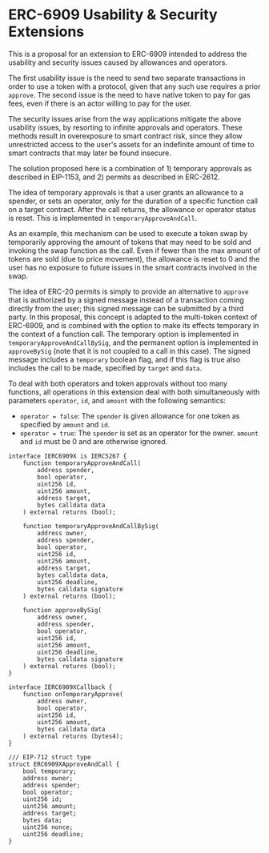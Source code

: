 # ERC-6909 Usability & Security Extensions

This is a proposal for an extension to ERC-6909 intended to address the usability and security issues caused by allowances and operators.

The first usability issue is the need to send two separate transactions in order to use a token with a protocol, given that any such use requires a prior `approve`. The second issue is the need to have native token to pay for gas fees, even if there is an actor willing to pay for the user.

The security issues arise from the way applications mitigate the above usability issues, by resorting to infinite approvals and operators. These methods result in overexposure to smart contract risk, since they allow unrestricted access to the user's assets for an indefinite amount of time to smart contracts that may later be found insecure.

The solution proposed here is a combination of 1) temporary approvals as described in EIP-1153, and 2) permits as described in ERC-2612.

The idea of temporary approvals is that a user grants an allowance to a spender, or sets an operator, only for the duration of a specific function call on a target contract. After the call returns, the allowance or operator status is reset. This is implemented in `temporaryApproveAndCall`.

As an example, this mechanism can be used to execute a token swap by temporarily approving the amount of tokens that may need to be sold and invoking the swap function as the call. Even if fewer than the max amount of tokens are sold (due to price movement), the allowance is reset to 0 and the user has no exposure to future issues in the smart contracts involved in the swap.

The idea of ERC-20 permits is simply to provide an alternative to `approve` that is authorized by a signed message instead of a transaction coming directly from the user; this signed message can be submitted by a third party. In this proposal, this concept is adapted to the multi-token context of ERC-6909, and is combined with the option to make its effects temporary in the context of a function call. The temporary option is implemented in `temporaryApproveAndCallBySig`, and the permanent option is implemented in `approveBySig` (note that it is not coupled to a call in this case). The signed message includes a `temporary` boolean flag, and if this flag is true also includes the call to be made, specified by `target` and `data`.

To deal with both operators and token approvals without too many functions, all operations in this extension deal with both simultaneously with parameters `operator`, `id`, and `amount` with the following semantics:

- `operator = false`: The `spender` is given allowance for one token as specified by `amount` and `id`.
- `operator = true`: The `spender` is set as an operator for the owner. `amount` and `id` must be 0 and are otherwise ignored.

```solidity
interface IERC6909X is IERC5267 {
    function temporaryApproveAndCall(
        address spender,
        bool operator,
        uint256 id,
        uint256 amount,
        address target,
        bytes calldata data
    ) external returns (bool);

    function temporaryApproveAndCallBySig(
        address owner,
        address spender,
        bool operator,
        uint256 id,
        uint256 amount,
        address target,
        bytes calldata data,
        uint256 deadline,
        bytes calldata signature
    ) external returns (bool);

    function approveBySig(
        address owner,
        address spender,
        bool operator,
        uint256 id,
        uint256 amount,
        uint256 deadline,
        bytes calldata signature
    ) external returns (bool);
}

interface IERC6909XCallback {
    function onTemporaryApprove(
        address owner,
        bool operator,
        uint256 id,
        uint256 amount,
        bytes calldata data
    ) external returns (bytes4);
}

/// EIP-712 struct type
struct ERC6909XApproveAndCall {
    bool temporary;
    address owner;
    address spender;
    bool operator;
    uint256 id;
    uint256 amount;
    address target;
    bytes data;
    uint256 nonce;
    uint256 deadline;
}
```
